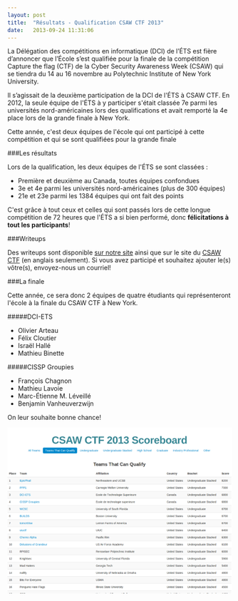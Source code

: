 ```yaml
---
layout: post
title:  "Résultats - Qualification CSAW CTF 2013"
date:   2013-09-24 11:31:06
---
```


La Délégation des compétitions en informatique (DCI) de l’ÉTS est fière d’annoncer que l’École s’est qualifiée pour la finale de la compétition Capture the flag (CTF) de la Cyber Security Awareness Week (CSAW) qui se tiendra du 14 au 16 novembre au Polytechnic Institute of New York University.

Il s’agissait de la deuxième participation de la DCI de l'ÉTS à CSAW CTF. En 2012, la seule équipe de l'ÉTS à y participer s'était classée 7e parmi les universités nord-américaines lors des qualifications et avait remporté la 4e place lors de la grande finale à New York. 

Cette année, c'est deux équipes de l'école qui ont participé à cette compétition et qui se sont qualifiées pour la grande finale

###Les résultats

Lors de la qualification, les deux équipes de l'ÉTS se sont classées :
* Première et deuxième au Canada, toutes équipes confondues
* 3e et 4e parmi les universités nord-américaines (plus de 300 équipes)
* 21e et 23e parmi les 1384 équipes qui ont fait des points

C'est grâce à tout ceux et celles qui sont passés lors de cette longue compétition de 72 heures que l'ÉTS a si bien performé, donc __félicitations à tout les participants__!

###Writeups

Des writeups sont disponible [sur notre site](/writeups/) ainsi que sur le site du [CSAW CTF](https://ctf.isis.poly.edu/writeups/) (en anglais seulement). Si vous avez participé et souhaitez ajouter le(s) vôtre(s), envoyez-nous un courriel!

###La finale

Cette année, ce sera donc 2 équipes de quatre étudiants qui représenteront l'école à la finale du CSAW CTF à New York. 

#####DCI-ETS
* Olivier Arteau 
* Félix Cloutier
* Israël Hallé
* Mathieu Binette

#####CISSP Groupies
* François Chagnon
* Mathieu Lavoie
* Marc-Étienne M. Léveillé 
* Benjamin Vanheuverzwijn

On leur souhaite bonne chance!

[![Résultats - Qualification CSAW CTF 2013](/img/news/resultats-qualifs-csaw-2013.png)](https://ctf.isis.poly.edu/scoreboard/?l=q)